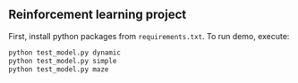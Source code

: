 ## Reinforcement learning project

First, install python packages from ```requirements.txt```. To run demo, execute:
```bash
python test_model.py dynamic
python test_model.py simple
python test_model.py maze
```
